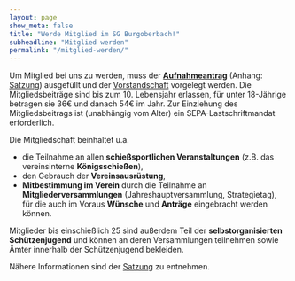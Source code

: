 ```yaml
---
layout: page
show_meta: false
title: "Werde Mitglied im SG Burgoberbach!"
subheadline: "Mitglied werden"
permalink: "/mitglied-werden/"
---
```

Um Mitglied bei uns zu werden, muss der <a href="{{ site.url }}{{ site.baseurl }}/assets/files/aufnahmeantrag_sg_bob_2022.pdf" download>**Aufnahmeantrag**</a> (Anhang: <a href="{{ site.url }}{{ site.baseurl }}/assets/files/satzung.pdf" download>Satzung</a>) ausgefüllt und der [Vorstandschaft](/kontakt/#vorstandschaft) vorgelegt werden. Die Mitgliedsbeiträge sind bis zum 10. Lebensjahr erlassen, für unter 18-Jährige betragen sie 36€ und danach 54€ im Jahr. Zur Einziehung des Mitgliedsbeitrags ist (unabhängig vom Alter) ein SEPA-Lastschriftmandat erforderlich.

Die Mitgliedschaft beinhaltet u.a.
- die Teilnahme an allen **schießsportlichen Veranstaltungen** (z.B. das vereinsinterne **Königsschießen**),
- den Gebrauch der **Vereinsausrüstung**,
- **Mitbestimmung im Verein** durch die Teilnahme an **Mitgliederversammlungen** (Jahreshauptversammlung, Strategietag), für die auch im Voraus **Wünsche** und **Anträge** eingebracht werden können.

Mitglieder bis einschießlich 25 sind außerdem Teil der **selbstorganisierten Schützenjugend** und können an deren Versammlungen teilnehmen sowie Ämter innerhalb der Schützenjugend bekleiden.

Nähere Informationen sind der <a href="{{ site.url }}{{ site.baseurl }}/assets/files/satzung.pdf" download>Satzung</a> zu entnehmen.
